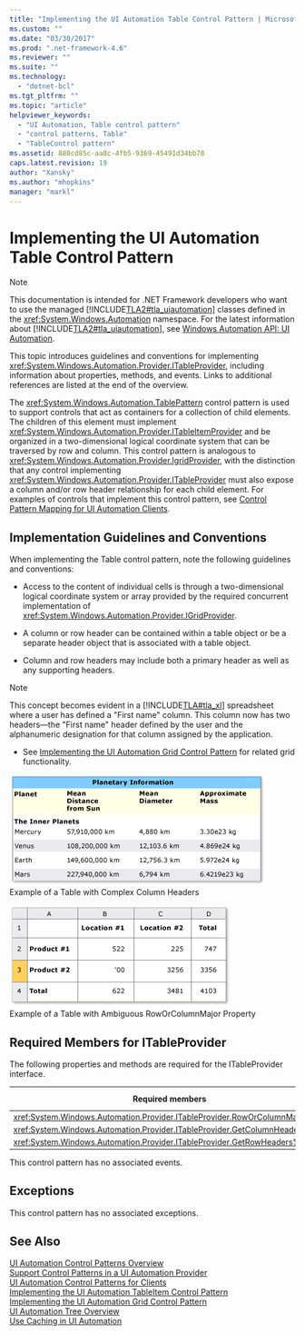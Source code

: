 ```yaml
---
title: "Implementing the UI Automation Table Control Pattern | Microsoft Docs"
ms.custom: ""
ms.date: "03/30/2017"
ms.prod: ".net-framework-4.6"
ms.reviewer: ""
ms.suite: ""
ms.technology: 
  - "dotnet-bcl"
ms.tgt_pltfrm: ""
ms.topic: "article"
helpviewer_keywords: 
  - "UI Automation, Table control pattern"
  - "control patterns, Table"
  - "TableControl pattern"
ms.assetid: 880cd85c-aa8c-4fb5-9369-45491d34bb78
caps.latest.revision: 19
author: "Xansky"
ms.author: "mhopkins"
manager: "markl"
---
```

# Implementing the UI Automation Table Control Pattern
> [!NOTE]
>  This documentation is intended for .NET Framework developers who want to use the managed [!INCLUDE[TLA2#tla_uiautomation](../../../includes/tla2sharptla-uiautomation-md.md)] classes defined in the <xref:System.Windows.Automation> namespace. For the latest information about [!INCLUDE[TLA2#tla_uiautomation](../../../includes/tla2sharptla-uiautomation-md.md)], see [Windows Automation API: UI Automation](http://go.microsoft.com/fwlink/?LinkID=156746).  
  
 This topic introduces guidelines and conventions for implementing <xref:System.Windows.Automation.Provider.ITableProvider>, including information about properties, methods, and events. Links to additional references are listed at the end of the overview.  
  
 The <xref:System.Windows.Automation.TablePattern> control pattern is used to support controls that act as containers for a collection of child elements. The children of this element must implement <xref:System.Windows.Automation.Provider.ITableItemProvider> and be organized in a two-dimensional logical coordinate system that can be traversed by row and column. This control pattern is analogous to <xref:System.Windows.Automation.Provider.IgridProvider>, with the distinction that any control implementing <xref:System.Windows.Automation.Provider.ITableProvider> must also expose a column and/or row header relationship for each child element. For examples of controls that implement this control pattern, see [Control Pattern Mapping for UI Automation Clients](../../../docs/framework/ui-automation/control-pattern-mapping-for-ui-automation-clients.md).  
  
<a name="Implementation_Guidelines_and_Conventions"></a>   
## Implementation Guidelines and Conventions  
 When implementing the Table control pattern, note the following guidelines and conventions:  
  
-   Access to the content of individual cells is through a two-dimensional logical coordinate system or array provided by the required concurrent implementation of <xref:System.Windows.Automation.Provider.IGridProvider>.  
  
-   A column or row header can be contained within a table object or be a separate header object that is associated with a table object.  
  
-   Column and row headers may include both a primary header as well as any supporting headers.  
  
> [!NOTE]
>  This concept becomes evident in a [!INCLUDE[TLA#tla_xl](../../../includes/tlasharptla-xl-md.md)] spreadsheet where a user has defined a "First name" column. This column now has two headers—the "First name" header defined by the user and the alphanumeric designation for that column assigned by the application.  
  
-   See [Implementing the UI Automation Grid Control Pattern](../../../docs/framework/ui-automation/implementing-the-ui-automation-grid-control-pattern.md) for related grid functionality.  
  
 ![Table with complex header items.](../../../docs/framework/ui-automation/media/uia-tablepattern-complex-column-headers.PNG "UIA_TablePattern_Complex_Column_Headers")  
Example of a Table with Complex Column Headers  
  
 ![Table with ambiguous RowOrColumnMajor property.](../../../docs/framework/ui-automation/media/uia-tablepattern-roworcolumnmajorproperty.PNG "UIA_TablePattern_RowOrColumnMajorProperty")  
Example of a Table with Ambiguous RowOrColumnMajor Property  
  
<a name="Required_Members_for_ITableProvider"></a>   
## Required Members for ITableProvider  
 The following properties and methods are required for the ITableProvider interface.  
  
|Required members|Member type|Notes|  
|----------------------|-----------------|-----------|  
|<xref:System.Windows.Automation.Provider.ITableProvider.RowOrColumnMajor%2A>|Property|None|  
|<xref:System.Windows.Automation.Provider.ITableProvider.GetColumnHeaders%2A>|Method|None|  
|<xref:System.Windows.Automation.Provider.ITableProvider.GetRowHeaders%2A>|Method|None|  
  
 This control pattern has no associated events.  
  
<a name="Exceptions"></a>   
## Exceptions  
 This control pattern has no associated exceptions.  
  
## See Also  
 [UI Automation Control Patterns Overview](../../../docs/framework/ui-automation/ui-automation-control-patterns-overview.md)   
 [Support Control Patterns in a UI Automation Provider](../../../docs/framework/ui-automation/support-control-patterns-in-a-ui-automation-provider.md)   
 [UI Automation Control Patterns for Clients](../../../docs/framework/ui-automation/ui-automation-control-patterns-for-clients.md)   
 [Implementing the UI Automation TableItem Control Pattern](../../../docs/framework/ui-automation/implementing-the-ui-automation-tableitem-control-pattern.md)   
 [Implementing the UI Automation Grid Control Pattern](../../../docs/framework/ui-automation/implementing-the-ui-automation-grid-control-pattern.md)   
 [UI Automation Tree Overview](../../../docs/framework/ui-automation/ui-automation-tree-overview.md)   
 [Use Caching in UI Automation](../../../docs/framework/ui-automation/use-caching-in-ui-automation.md)